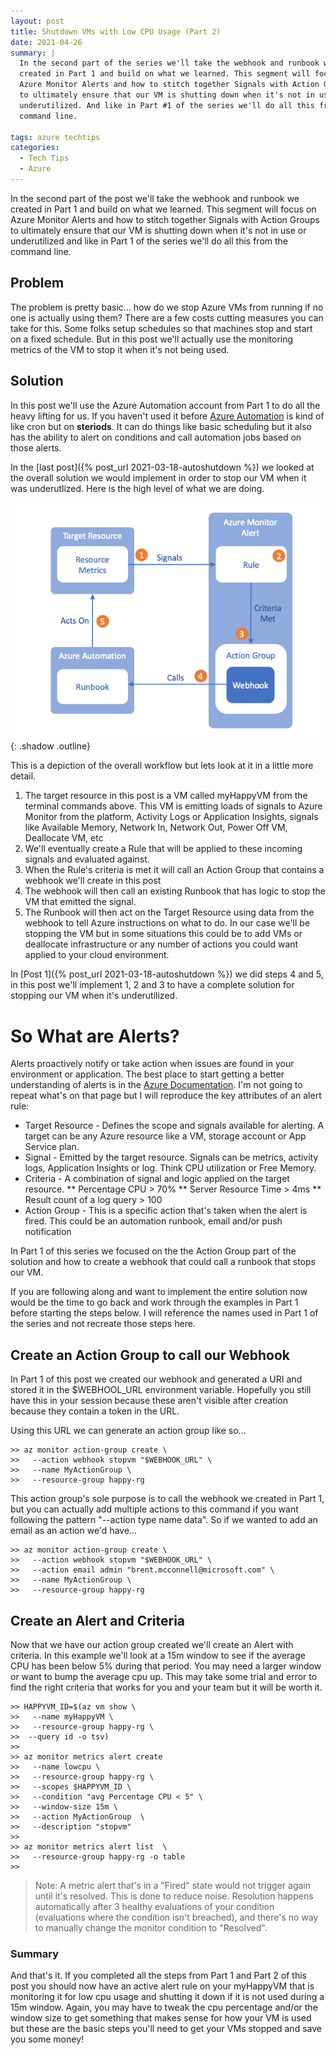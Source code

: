 ```yaml
---
layout: post
title: Shutdown VMs with Low CPU Usage (Part 2)
date: 2021-04-26
summary: |
  In the second part of the series we'll take the webhook and runbook we
  created in Part 1 and build on what we learned. This segment will focus on
  Azure Monitor Alerts and how to stitch together Signals with Action Groups
  to ultimately ensure that our VM is shutting down when it's not in use or
  underutilized. And like in Part #1 of the series we'll do all this from the
  command line.

tags: azure techtips
categories:
  - Tech Tips
  - Azure
---
```


In the second part of the post we'll take the webhook and runbook we
created in Part 1 and build on what we learned. This segment will focus on
Azure Monitor Alerts and how to stitch together Signals with Action Groups
to ultimately ensure that our VM is shutting down when it's not in use or
underutilized and like in Part 1 of the series we'll do all this from the
command line.

## Problem
The problem is pretty basic...  how do we stop Azure VMs from running if no one is
actually using them?  There are a few costs cutting measures you can take for
this.  Some folks setup schedules so that machines stop and start on a fixed
schedule.  But in this post we'll actually use the monitoring metrics of the VM
to stop it when it's not being used.

## Solution
In this post we'll use the Azure Automation account from Part 1 to do all the heavy
lifting for us.  If you haven't used it before [Azure
Automation](https://docs.microsoft.com/en-us/azure/automation/) is kind of like
cron but on __steriods__.  It can do things like basic scheduling but it
also has the ability to alert on conditions and call automation jobs based on
those alerts.  

In the [last post]({% post_url 2021-03-18-autoshutdown %}) we looked at the overall solution we would implement in order
to stop our VM when it was underutlized.  Here is the high level of what we are
doing.

![Overview](/images/2021-03-18-autoshutdown/workflow.png){:
.shadow .outline}

This is a depiction of the overall workflow but lets look at it in a little more
detail.

1. The target resource in this post is a VM called myHappyVM from the terminal
   commands above. This VM is emitting loads of signals to Azure Monitor from the platform,
   Activity Logs or Application Insights, signals like Available Memory,
   Network In, Network Out, Power Off VM, Deallocate VM, etc
2. We'll eventually create a Rule that will be applied to these incoming signals
   and evaluated against.
3. When the Rule's criteria is met it will call an Action Group that contains a
   webhook we'll create in this post
4. The webhook will then call an existing Runbook that has logic to stop the VM
   that emitted the signal.
5. The Runbook will then act on the Target Resource using data from the webhook
   to tell Azure instructions on what to do.  In our case we'll be stopping the
   VM but in some situations this could be to add VMs or deallocate infrastructure
   or any number of actions you could want applied to your cloud environment.

In [Post 1]({% post_url 2021-03-18-autoshutdown %})  we did steps 4 and 5, in this post we'll implement 1, 2 and 3 to have
a complete solution for stopping our VM when it's underutilized.

# So What are Alerts?
Alerts proactively notify or take action when issues are found in your
environment or application.  The best place to start getting a better
understanding of alerts is in the [Azure
Documentation](https://docs.microsoft.com/en-us/azure/azure-monitor/alerts/alerts-overview).
I'm not going to repeat what's on that page but I will reproduce the key
attributes of an alert rule:
* Target Resource - Defines the scope and signals available for alerting.  A
  target can be any Azure resource like a VM, storage account or App Service
  plan.
* Signal - Emitted by the target resource.  Signals can be metrics, activity
  logs, Application Insights or log.  Think CPU utilization or Free Memory.
* Criteria - A combination of signal and logic applied on the target resource.
  ** Percentage CPU > 70%
  ** Server Resource Time > 4ms
  ** Result count of a log query > 100
* Action Group - This is a specific action that's taken when the alert is fired.
  This could be an automation runbook, email and/or push notification

In Part 1 of this series we focused on the the Action Group part of the
solution and how to create a webhook that could call a runbook that stops
our VM.

If you are following along and want to implement the entire solution now would
be the time to go back and work through the examples in Part 1 before starting
the steps below.  I will reference the names used in Part 1 of the series and
not recreate those steps here.

## Create an Action Group to call our Webhook
In Part 1 of this post we created our webhook and generated a URI and stored it
in the $WEBHOOL_URL environment variable. Hopefully you still have this in your
session because these aren't visible after creation because they contain a token
in the URL. 

Using this URL we can generate an action group like so...

```terminal
>> az monitor action-group create \
>>   --action webhook stopvm "$WEBHOOK_URL" \
>>   --name MyActionGroup \
>>   --resource-group happy-rg

```

This action group's sole purpose is to call the webhook we created in Part 1,
but you can actually add multiple actions to this command if you want following
the pattern "--action type name data".  So if we wanted to add an email as an
action we'd have...

```terminal
>> az monitor action-group create \
>>   --action webhook stopvm "$WEBHOOK_URL" \
>>   --action email admin "brent.mcconnell@microsoft.com" \
>>   --name MyActionGroup \
>>   --resource-group happy-rg

```

## Create an Alert and Criteria
Now that we have our action group created we'll create an Alert with criteria.
In this example we'll look at a 15m window to see if the average CPU has been
below 5% during that period. You may need a larger window or want to bump the
average cpu up. This may take some trial and error to find the right criteria
that works for you and your team but it will be worth it.


```terminal
>> HAPPYVM_ID=$(az vm show \
>>   --name myHappyVM \
>>   --resource-group happy-rg \
>>  --query id -o tsv)
>>
>> az monitor metrics alert create 
>>   --name lowcpu \
>>   --resource-group happy-rg \
>>   --scopes $HAPPYVM_ID \
>>   --condition "avg Percentage CPU < 5" \
>>   --window-size 15m \
>>   --action MyActionGroup  \
>>   --description "stopvm"
>>
>> az monitor metrics alert list  \
>>   --resource-group happy-rg -o table
>>
```

> Note: A metric alert that's in a "Fired" state would not trigger again until it's
> resolved. This is done to reduce noise. Resolution happens automatically after
> 3 healthy evaluations of your condition (evaluations where the condition isn't
> breached), and there's no way to manually change the monitor condition to
> "Resolved".

### Summary 
And that's it.  If you completed all the steps from Part 1 and Part 2 of this
post you should now have an active alert rule on your myHappyVM that is
monitoring it for low cpu usage and shutting it down if it is not used during a
15m window.  Again, you may have to tweak the cpu percentage and/or the window size
to get something that makes sense for how your VM is used but these are
the basic steps you'll need to get your VMs stopped and save you some money!


